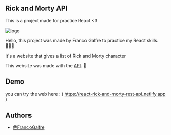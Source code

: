 ## Rick and Morty API 

This is a project made for practice React <3

![logo](https://i.imgur.com/T3rh2hO.jpg)

Hello, this project was made by Franco Galfre to practice my React skills. 👩🏻‍💻

It's a website that gives a list of Rick and Morty character

This website was made with the [API](https://rickandmortyapi.com). 🥝

## Demo

you can try the web here : ( https://react-rick-and-morty-rest-api.netlify.app )

## Authors

- [@FrancoGalfre](https://www.github.com/francogalfre)
